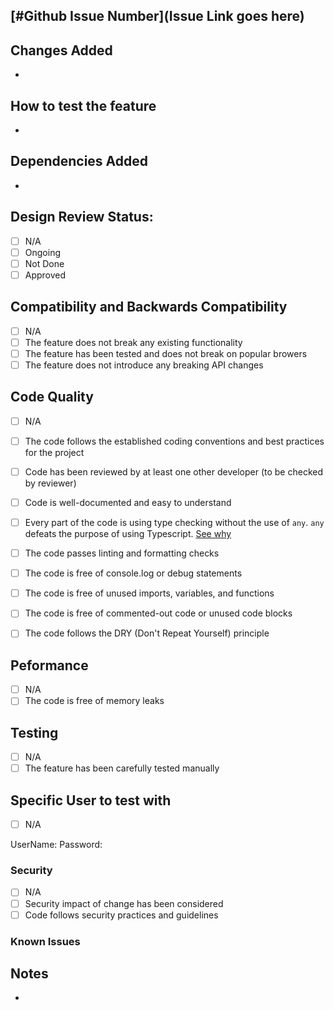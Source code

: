 ## [#Github Issue Number](Issue Link goes here)

## Changes Added
-

## How to test the feature

- 

## Dependencies Added

- 

## Design Review Status: 

- [ ] N/A
- [ ] Ongoing 
- [ ] Not Done
- [ ] Approved

## Compatibility and Backwards Compatibility
- [ ] N/A
- [ ] The feature does not break any existing functionality
- [ ] The feature has been tested and does not break on popular browers
- [ ] The feature does not introduce any breaking API changes

## Code Quality
- [ ] N/A
- [ ] The code follows the established coding conventions and best practices for the project
- [ ] Code has been reviewed by at least one other developer (to be checked by reviewer)
- [ ] Code is well-documented and easy to understand
- [ ] Every part of the code is using type checking without the use of `any`. `any` defeats the purpose of using Typescript. [See why](https://www.typescriptlang.org/docs/handbook/2/everyday-types.html#any)
- [ ] The code passes linting and formatting checks
- [ ] The code is free of console.log or debug statements
- [ ] The code is free of unused imports, variables, and functions
- [ ] The code is free of commented-out code or unused code blocks
- [ ] The code follows the DRY (Don't Repeat Yourself) principle


## Peformance
- [ ] N/A
- [ ] The code is free of memory leaks

## Testing 
- [ ] N/A
- [ ] The feature has been carefully tested manually

## Specific User to test with

- [ ] N/A

UserName: 
Password: 

### Security

- [ ] N/A
- [ ] Security impact of change has been considered
- [ ] Code follows security practices and guidelines

### Known Issues



## Notes

-

